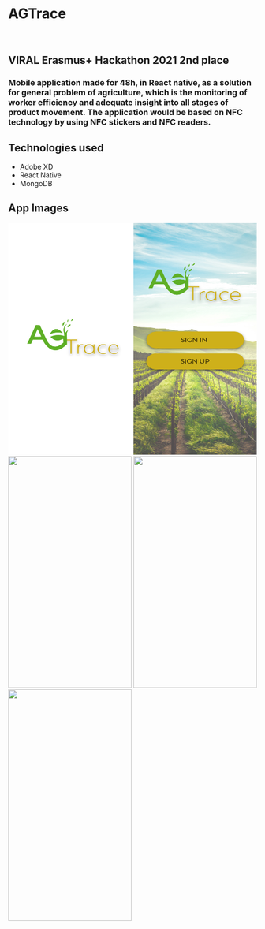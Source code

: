 # AGTrace

<br />

## VIRAL Erasmus+ Hackathon 2021 2nd place

### Mobile application made for 48h, in React native, as a solution for general problem of agriculture, which is the monitoring of worker efficiency and adequate insight into all stages of product movement. The application would be based on NFC technology by using NFC stickers and NFC readers. 


## Technologies used

- Adobe XD
- React Native
- MongoDB


## App Images

<img src="AppImages/splash.png" width="250" height="470">  <img src="AppImages/welcome.png" width="250" height="470">
<img src="AppImages/image3.png" width="250" height="470">  <img src="AppImages/image4.png" width="250" height="470">    
<img src="AppImages/image5.png" width="250" height="470">
